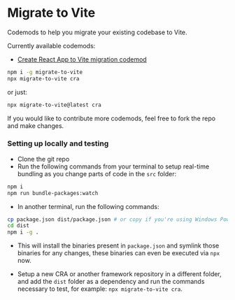 # Migrate to Vite

Codemods to help you migrate your existing codebase to Vite.

Currently available codemods:

-   [Create React App to Vite migration codemod](https://github.com/deve-sh/Migrate-to-Vite/blob/main/src/cra/README.md)

```bash
npm i -g migrate-to-vite
npx migrate-to-vite cra
```

or just:

```bash
npx migrate-to-vite@latest cra
```

If you would like to contribute more codemods, feel free to fork the repo and make changes.

### Setting up locally and testing

-   Clone the git repo
-   Run the following commands from your terminal to setup real-time bundling as you change parts of code in the `src` folder:

```bash
npm i
npm run bundle-packages:watch
```

-   In another terminal, run the following commands:

```bash
cp package.json dist/package.json # or copy if you're using Windows Powershell
cd dist
npm i -g .
```

-   This will install the binaries present in `package.json` and symlink those binaries for any changes, these binaries can even be executed via `npx` now.

-   Setup a new CRA or another framework repository in a different folder, and add the `dist` folder as a dependency and run the commands necessary to test, for example: `npx migrate-to-vite cra`.
